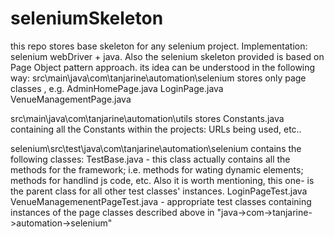seleniumSkeleton
================

this repo stores base skeleton for any selenium project. Implementation: selenium webDriver + java. 
Also  the  selenium skeleton provided is based on Page Object pattern approach. 
its idea can be understood in the following way:
src\main\java\com\tanjarine\automation\selenium  stores only page classes , 
e.g.
AdminHomePage.java
LoginPage.java
VenueManagementPage.java

src\main\java\com\tanjarine\automation\utils  stores Constants.java containing all the Constants within the projects:
URLs being used, etc..

selenium\src\test\java\com\tanjarine\automation\selenium
contains the following classes:
TestBase.java  - this class actually contains all the methods for the framework; i.e. methods for wating 
dynamic elements; methods for handlind js code, etc. Also it is worth mentioning, this one- is the parent class
for all other test classes' instances.
LoginPageTest.java
VenueManagemenentPageTest.java   - appropriate test classes containing instances of the page classes
described above in "java->com->tanjarine->automation->selenium"


 
 

